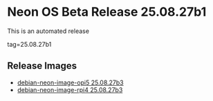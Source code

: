 # Neon OS Beta Release 25.08.27b1
This is an automated release

tag=25.08.27b1

## Release Images
- [debian-neon-image-opi5 25.08.27b3](https://download.neonaiservices.com/neon_os/core/rpi4/dev/debian-neon-image-rpi4_2025-08-27_17_32.img.xz)
- [debian-neon-image-rpi4 25.08.27b3](https://download.neonaiservices.com/neon_os/core/rpi4/dev/debian-neon-image-rpi4_2025-08-27_17_32.img.xz)
